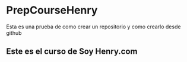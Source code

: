 # PrepCourseHenry
Esta es una prueba de como crear un repositorio y como crearlo desde github
## Este es el curso de Soy Henry.com